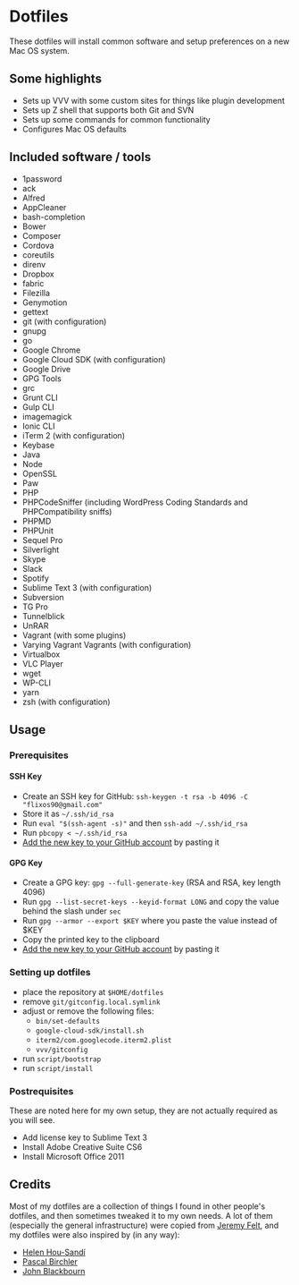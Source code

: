 # Dotfiles

These dotfiles will install common software and setup preferences on a new Mac OS system.

## Some highlights

* Sets up VVV with some custom sites for things like plugin development
* Sets up Z shell that supports both Git and SVN
* Sets up some commands for common functionality
* Configures Mac OS defaults

## Included software / tools

* 1password
* ack
* Alfred
* AppCleaner
* bash-completion
* Bower
* Composer
* Cordova
* coreutils
* direnv
* Dropbox
* fabric
* Filezilla
* Genymotion
* gettext
* git (with configuration)
* gnupg
* go
* Google Chrome
* Google Cloud SDK (with configuration)
* Google Drive
* GPG Tools
* grc
* Grunt CLI
* Gulp CLI
* imagemagick
* Ionic CLI
* iTerm 2 (with configuration)
* Keybase
* Java
* Node
* OpenSSL
* Paw
* PHP
* PHPCodeSniffer (including WordPress Coding Standards and PHPCompatibility sniffs)
* PHPMD
* PHPUnit
* Sequel Pro
* Silverlight
* Skype
* Slack
* Spotify
* Sublime Text 3 (with configuration)
* Subversion
* TG Pro
* Tunnelblick
* UnRAR
* Vagrant (with some plugins)
* Varying Vagrant Vagrants (with configuration)
* Virtualbox
* VLC Player
* wget
* WP-CLI
* yarn
* zsh (with configuration)

## Usage

### Prerequisites

#### SSH Key

* Create an SSH key for GitHub: `ssh-keygen -t rsa -b 4096 -C "flixos90@gmail.com"`
* Store it as `~/.ssh/id_rsa`
* Run `eval "$(ssh-agent -s)"` and then `ssh-add ~/.ssh/id_rsa`
* Run `pbcopy < ~/.ssh/id_rsa`
* [Add the new key to your GitHub account](https://github.com/settings/keys) by pasting it

#### GPG Key

* Create a GPG key: `gpg --full-generate-key` (RSA and RSA, key length 4096)
* Run `gpg --list-secret-keys --keyid-format LONG` and copy the value behind the slash under `sec`
* Run `gpg --armor --export $KEY` where you paste the value instead of $KEY
* Copy the printed key to the clipboard
* [Add the new key to your GitHub account](https://github.com/settings/keys) by pasting it

### Setting up dotfiles

* place the repository at `$HOME/dotfiles`
* remove `git/gitconfig.local.symlink`
* adjust or remove the following files:
    * `bin/set-defaults`
    * `google-cloud-sdk/install.sh`
    * `iterm2/com.googlecode.iterm2.plist`
    * `vvv/gitconfig`
* run `script/bootstrap`
* run `script/install`

### Postrequisites

These are noted here for my own setup, they are not actually required as you will see.

* Add license key to Sublime Text 3
* Install Adobe Creative Suite CS6
* Install Microsoft Office 2011

## Credits

Most of my dotfiles are a collection of things I found in other people's dotfiles, and then sometimes tweaked it to my own needs.
A lot of them (especially the general infrastructure) were copied from [Jeremy Felt](https://github.com/jeremyfelt/dotfiles), and my dotfiles were also inspired by (in any way):

* [Helen Hou-Sandí](https://gist.github.com/helen/8493a6b4b57bfbf1ecaf)
* [Pascal Birchler](https://github.com/swissspidy/dotfiles)
* [John Blackbourn](https://johnblackbourn.com/my-st3-packages)
